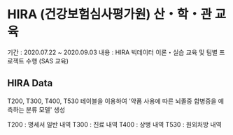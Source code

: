 # HIRA (건강보험심사평가원) 산・학・관 교육
기간 : 2020.07.22 ~ 2020.09.03
내용 : HIRA 빅데이터 이론・실습 교육 및 팀별 프로젝트 수행 (SAS 교육)

## HIRA Data
T200, T300, T400, T530 테이블을 이용하여 '약품 사용에 따른 뇌졸중 합병증을 예측하는 분류 모델' 생성

T200 : 명세서 일반 내역
T300 : 진료 내역 
T400 : 상병 내역
T530 : 원외처방 내역
